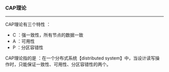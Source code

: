 ### CAP理论

---

CAP理论有三个特性 ：

- C ：强一致性，所有节点的数据一致
- A ：可用性
- P ：分区容错性

CAP理论指的是 ：在一个分布式系统【distributed system】中，当设计读写操作时，只能保证一致性、可用性、分区容错性的两个。



